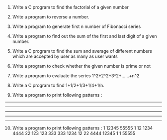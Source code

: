 1. Write a C program to find the factorial of a given number

2. Write a program to reverse a number.

3. Write a program to generate first n number of Fibonacci
series

4. Write a program to find out the sum of the first and last digit
of a given number.

5. Write a C program to find the sum and average of different
numbers which are accepted by user as many as user wants

6. Write a program to check whether the given number is
prime or not

7. Write a program to evaluate the series
1^2+2^2+3^2+……+n^2

8. Write a C program to find 1+1/2+1/3+1/4+1/n.

9. Write a program to print following patterns :
* * *****
** * * ****
*** * * * ***
**** * * * * **
***** * * * * * *

10. Write a program to print following patterns :
1 12345 55555 1
12 1234 4444 22
123 123 333 333
1234 12 22 4444
12345 1 1 55555
